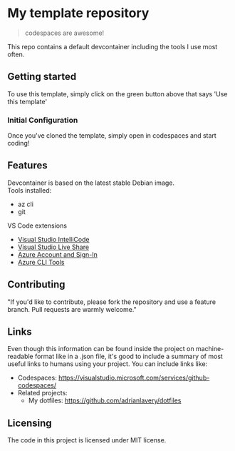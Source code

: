 # My template repository
> codespaces are awesome!

This repo contains a default devcontainer including the tools I use most often.

## Getting started

To use this template, simply click on the green button above that says 'Use this template'


### Initial Configuration

Once you've cloned the template, simply open in codespaces and start coding!

## Features

Devcontainer is based on the latest stable Debian image.  
Tools installed:
* az cli
* git

VS Code extensions
* [Visual Studio IntelliCode](https://marketplace.visualstudio.com/items?itemName=VisualStudioExptTeam.vscodeintellicode)
* [Visual Studio Live Share](https://marketplace.visualstudio.com/items?itemName=MS-vsliveshare.vsliveshare)
* [Azure Account and Sign-In](https://marketplace.visualstudio.com/items?itemName=ms-vscode.azure-account)
* [Azure CLI Tools](https://marketplace.visualstudio.com/items?itemName=ms-vscode.azurecli)

## Contributing

"If you'd like to contribute, please fork the repository and use a feature
branch. Pull requests are warmly welcome."

## Links

Even though this information can be found inside the project on machine-readable
format like in a .json file, it's good to include a summary of most useful
links to humans using your project. You can include links like:

- Codespaces: https://visualstudio.microsoft.com/services/github-codespaces/
- Related projects:
  - My dotfiles: https://github.com/adrianlavery/dotfiles


## Licensing

The code in this project is licensed under MIT license.
